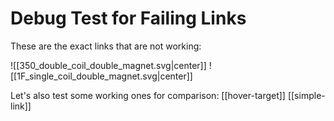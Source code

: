 # Debug Test for Failing Links

These are the exact links that are not working:

![[350_double_coil_double_magnet.svg|center]]
![[1F_single_coil_double_magnet.svg|center]]

Let's also test some working ones for comparison:
[[hover-target]]
[[simple-link]]